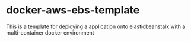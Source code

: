 # docker-aws-ebs-template
This is a template for deploying a application onto elasticbeanstalk with a multi-container docker environment
